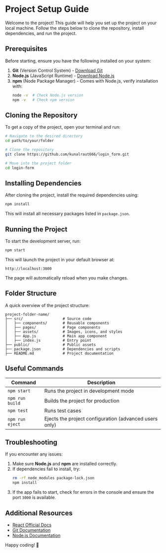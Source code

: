 # Project Setup Guide

Welcome to the project! This guide will help you set up the project on your local machine. Follow the steps below to clone the repository, install dependencies, and run the project.

## Prerequisites
Before starting, ensure you have the following installed on your system:

1. **Git** (Version Control System) - [Download Git](https://git-scm.com/downloads)
2. **Node.js** (JavaScript Runtime) - [Download Node.js](https://nodejs.org/)
3. **npm** (Node Package Manager) - Comes with Node.js, verify installation with:
   ```sh
   node -v  # Check Node.js version
   npm -v   # Check npm version
   ```

## Cloning the Repository
To get a copy of the project, open your terminal and run:

```sh
# Navigate to the desired directory
cd path/to/your/folder

# Clone the repository
git clone https://github.com/kunalraut666/login_form.git

# Move into the project folder
cd login-form
```

## Installing Dependencies
After cloning the project, install the required dependencies using:

```sh
npm install
```
This will install all necessary packages listed in `package.json`.

## Running the Project
To start the development server, run:

```sh
npm start
```
This will launch the project in your default browser at:

```
http://localhost:3000
```

The page will automatically reload when you make changes.

## Folder Structure
A quick overview of the project structure:
```
project-folder-name/
├── src/                  # Source code
│   ├── components/       # Reusable components
│   ├── pages/            # Page components
│   ├── assets/           # Images, icons, and styles
│   ├── App.js            # Main app component
│   ├── index.js          # Entry point
├── public/               # Public assets
├── package.json          # Dependencies and scripts
├── README.md             # Project documentation
```

## Useful Commands
| Command         | Description |
|----------------|-------------|
| `npm start`    | Runs the project in development mode |
| `npm run build` | Builds the project for production |
| `npm test`     | Runs test cases |
| `npm run eject` | Ejects the project configuration (advanced users only) |

## Troubleshooting
If you encounter any issues:
1. Make sure **Node.js** and **npm** are installed correctly.
2. If dependencies fail to install, try:
   ```sh
   rm -rf node_modules package-lock.json
   npm install
   ```
3. If the app fails to start, check for errors in the console and ensure the port `3000` is available.

## Additional Resources
- [React Official Docs](https://reactjs.org/)
- [Git Documentation](https://git-scm.com/doc)
- [Node.js Documentation](https://nodejs.org/en/docs/)

Happy coding! 🚀

